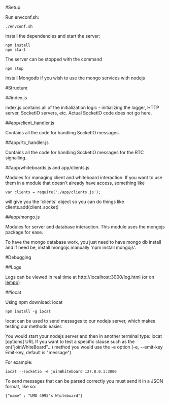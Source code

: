#Setup

Run envconf.sh:

    ./envconf.sh

Install the dependencies and start the server:

    npm install
    npm start

The server can be stopped with the command

    npm stop

Install Mongodb if you wish to use the mongo services with nodejs

#Structure

##index.js

index.js contains all of the initialization logic - initializing the logger, HTTP server, SocketIO servers, etc. Actual SocketIO code does not go here.

##app/client_handler.js

Contains all the code for handling SocketIO messages.

##app/rtc_handler.js

Contains all the code for handling SocketIO messages for the RTC signalling.

##app/whiteboards.js and app/clients.js

Modules for managing client and whiteboard interaction. If you want to use them in a module that doesn't already have access, something like

	var clients = require('./app/clients.js');
	
will give you the 'clients' object so you can do things like clients.add(client_socket)

 ##app/mongo.js

 Modules for server and database interaction. This module uses the mongojs package for ease.

 To have the mongo database work, you just need to have mongo db install and if need be, install mongojs manually 'npm install mongojs'.

#Debugging

##Logs

Logs can be viewed in real time at http://localhost:3000/log.html (or on [lempo](https://lempo.d.umn.edu:4995/log.html))

##iocat

Using npm download: iocat

    npm install -g iocat

Iocat can be used to send messages to our nodejs server, which makes testing our methods easier.

You would start your nodejs server and then in another terminal type: iocat [options] URL
If you want to test a specific clause such as the on("joinWhiteBoard"...) method you would use the -e option (-e, --emit-key <key>     Emit-key, default is "message")

For example:

	iocat --socketio -e joinWhiteboard 127.0.0.1:3000

To send messages that can be parsed correctly you must send it in a JSON format, like so:
	
	{"name" : "UMD 4995's Whiteboard"}
